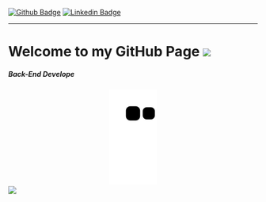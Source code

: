<div> 
   
   
 </div>
  


[![Github Badge](https://img.shields.io/badge/-Github-FFE4C4?style=quare&labelColor=FFE4C4&logo=Github&logoColor=white&link=link)](https://github.com/kubrakll) 
[![Linkedin Badge](https://img.shields.io/badge/-Linkedin-DCDCDC?style=flat-quare&labelColor=DCDCDC&logo=linkedin&logoColor=white&link=link)](https://www.linkedin.com/in/kübra-kiliç/)
<hr>




<h1 hizalama="merkez">
  Welcome to my GitHub Page
  <img src="https://media.giphy.com/media/hvRJCLFzcasrR4ia7z/giphy.gif" width="28"></h1>
<h5>Back-End Develope </h5>


<div align="center"> <img src="https://github.com/kuboskll/kuboskll/blob/output/github-contribution-grid-snake.svg" /></div>

<a href="https://github.com/nslhnatasvr/github-profile-views-counter">
    <img src="https://komarev.com/ghpvc/?username=kubrakll">
</a>
